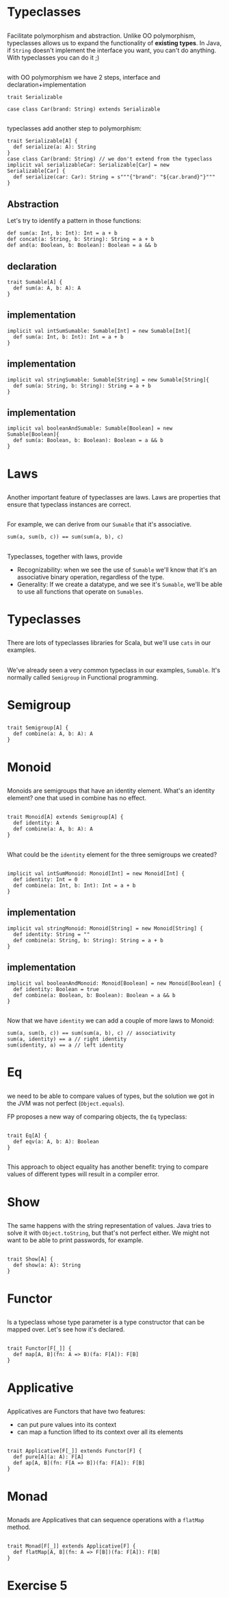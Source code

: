 # Typeclasses

##

Facilitate polymorphism and abstraction.  Unlike OO polymorphism,
typeclasses allows us to expand the functionality of **existing types**.
In Java, if `String` doesn't implement the interface you want, you
can't do anything. With typeclasses you can do it ;)

##

with OO polymorphism we have 2 steps, interface and
declaration+implementation

```tut
trait Serializable

case class Car(brand: String) extends Serializable
```

##

typeclasses add another step to polymorphism:

```tut
trait Serializable[A] {
  def serialize(a: A): String
}
case class Car(brand: String) // we don't extend from the typeclass
implicit val serializableCar: Serializable[Car] = new Serializable[Car] {
  def serialize(car: Car): String = s"""{"brand": "${car.brand}"}"""
}
```

## Abstraction

Let's try to identify a pattern in those functions:

```tut
def sum(a: Int, b: Int): Int = a + b
def concat(a: String, b: String): String = a + b
def and(a: Boolean, b: Boolean): Boolean = a && b
```

## declaration

```tut
trait Sumable[A] {
  def sum(a: A, b: A): A
}
```

## implementation

```tut
implicit val intSumSumable: Sumable[Int] = new Sumable[Int]{
  def sum(a: Int, b: Int): Int = a + b
}
```

## implementation

```tut
implicit val stringSumable: Sumable[String] = new Sumable[String]{
  def sum(a: String, b: String): String = a + b
}
```

## implementation

```tut
implicit val booleanAndSumable: Sumable[Boolean] = new Sumable[Boolean]{
  def sum(a: Boolean, b: Boolean): Boolean = a && b
}
```

# Laws

##

Another important feature of typeclasses are laws.  Laws are
properties that ensure that typeclass instances are correct.

##

For example, we can derive from our `Sumable` that it's associative.

```
sum(a, sum(b, c)) == sum(sum(a, b), c)
```

##

Typeclasses, together with laws, provide

- Recognizability: when we see the use of `Sumable` we'll know that
  it's an associative binary operation, regardless of the type.
- Generality: If we create a datatype, and we see it's `Sumable`,
  we'll be able to use all functions that operate on `Sumables`.

# Typeclasses

##

There are lots of typeclasses libraries for Scala, but we'll use
`cats` in our examples.

##

We've already seen a very common typeclass in our examples, `Sumable`.
It's normally called `Semigroup` in Functional programming.

# Semigroup

##

```tut
trait Semigroup[A] {
  def combine(a: A, b: A): A
}
```

# Monoid

##

Monoids are semigroups that have an identity element.  What's an
identity element? one that used in combine has no effect.

##

```tut
trait Monoid[A] extends Semigroup[A] {
  def identity: A
  def combine(a: A, b: A): A
}
```

##

What could be the `identity` element for the three semigroups we
created?

##

```tut
implicit val intSumMonoid: Monoid[Int] = new Monoid[Int] {
  def identity: Int = 0
  def combine(a: Int, b: Int): Int = a + b
}
```

## implementation

```tut
implicit val stringMonoid: Monoid[String] = new Monoid[String] {
  def identity: String = ""
  def combine(a: String, b: String): String = a + b
}
```

## implementation

```tut
implicit val booleanAndMonoid: Monoid[Boolean] = new Monoid[Boolean] {
  def identity: Boolean = true
  def combine(a: Boolean, b: Boolean): Boolean = a && b
}
```

##

Now that we have `identity` we can add a couple of more laws to Monoid:

```
sum(a, sum(b, c)) == sum(sum(a, b), c) // associativity
sum(a, identity) == a // right identity
sum(identity, a) == a // left identity
```

# Eq

##

we need to be able to compare values of types, but the solution we got
in the JVM was not perfect (`Object.equals`).

FP proposes a new way of comparing objects, the `Eq` typeclass:

##

```tut:silent
trait Eq[A] {
  def eqv(a: A, b: A): Boolean
}
```

##

This approach to object equality has another benefit: trying to
compare values of different types will result in a compiler error.


# Show

##

The same happens with the string representation of values.  Java tries
to solve it with `Object.toString`, but that's not perfect either.  We
might not want to be able to print passwords, for example.

##

```tut:silent
trait Show[A] {
  def show(a: A): String
}
```

# Functor

##

Is a typeclass whose type parameter is a type constructor that
can be mapped over. Let's see how it's declared.

##

```tut:silent
trait Functor[F[_]] {
  def map[A, B](fn: A => B)(fa: F[A]): F[B]
}
```

# Applicative

##

Applicatives are Functors that have two features:

- can put pure values into its context
- can map a function lifted to its context over all its elements

##

```tut:silent
trait Applicative[F[_]] extends Functor[F] {
  def pure[A](a: A): F[A]
  def ap[A, B](fn: F[A => B])(fa: F[A]): F[B]
}
```

# Monad

##

Monads are Applicatives that can sequence operations with a `flatMap`
method.

##

```tut:silent
trait Monad[F[_]] extends Applicative[F] {
  def flatMap[A, B](fn: A => F[B])(fa: F[A]): F[B]
}
```

# Exercise 5
